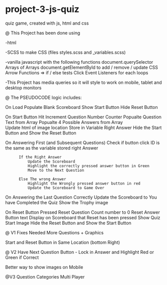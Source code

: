 # project-3-js-quiz
quiz game, created with js, html and css

@ This Project has been done using

  -html

  -SCSS to make CSS (files styles.scss and _variables.scss)

  -vanilla javascript with the following functions
    document.querySelector
    Arrays of Arrays
    document.getElementById to add / remove / update CSS
    Arrow Functions =>
    if / else tests
    Click Event Listeners
    for each loops

  -This Project has media queries so it will style to work on mobile, tablet and desktop monitors


  @ The PSEUDOCODE logic includes:

  On Load
    Populate Blank Scoreboard
    Show Start Button
    Hide Reset Button

  On Start Button Hit
    Increment Question Number Counter
    Popualte Question Text from Array
    Popualte 4 Possible Answers from Array  
    Update html of image location
    Store in Variable Right Answer
    Hide the Start Button and Show the Reset Button

  On Answering First (and Subsequent Questions)
      Check if button click ID is the same as the variable stored right Answer
          
          If the Right Answer
              Update the Scoreboard
              Highlight the correctly pressed answer button in Green
              Move to the Next Question

          Else The wrong Answer
              Highlight the Wrongly pressed answer button in red
              Update the Scoreboard to Game Over
          
  On Answering the Last Question Correctly
      Update the Scoreboard to You have Completed the Quiz
      Show the Trophy image

  On Reset Button Pressed
    Reset Question Count number to 0
    Reset Answer Button text
    Display on Scoreboard that Reset has been pressed
    Show Quiz Start Image
    Hide the Reset Button and Show the Start Button


@ V1 Fixes Needed
More Questions + Graphics

Start and Reset Button in Same Location (bottom Right)


@ V2
Have Next Question Button - Lock in Answer and Highlight Red or Green if Correct

Better way to show images on Mobile

@V3
Question Categories
Multi Player